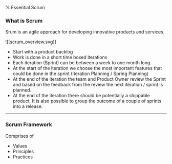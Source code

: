 % Essential Scrum

### What is Scrum
Srum is an agile approach for developing innovative products and services.

![[scrum_overview.svg]]

- Start with a product backlog 
- Work is done in a short time boxed iterations
- Each iteration (Sprint) can be between a week to one month long.
- At the start of the iteration we choose the most important features that could be done in the sprint (Iteration Planning / Spring Planning)
- At the end of the iteration the team and Product Owner review the Sprint and based on the feedback from the review the next iteration / sprint is planned.
- At the end of the iteration there should be potentially a shippable product. It is also possible to group the outcome of a couple of sprints into a release.

--- 
### Scrum Framework
Comprises of
- Values
- Principles
- Practices
